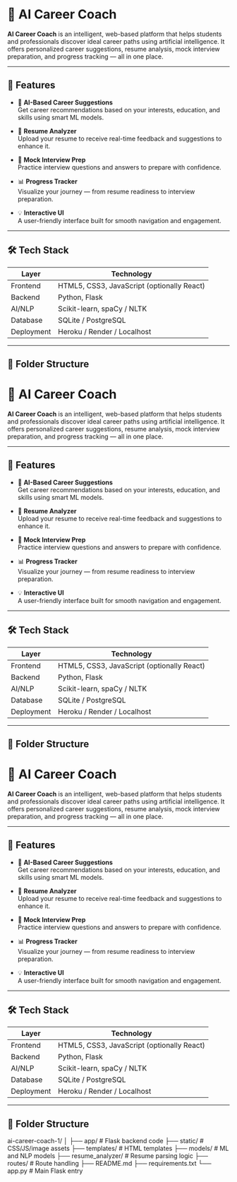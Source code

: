 # 🎯 AI Career Coach

**AI Career Coach** is an intelligent, web-based platform that helps students and professionals discover ideal career paths using artificial intelligence. It offers personalized career suggestions, resume analysis, mock interview preparation, and progress tracking — all in one place.

---

## 🚀 Features

- 🧠 **AI-Based Career Suggestions**  
  Get career recommendations based on your interests, education, and skills using smart ML models.

- 📄 **Resume Analyzer**  
  Upload your resume to receive real-time feedback and suggestions to enhance it.

- 🎤 **Mock Interview Prep**  
  Practice interview questions and answers to prepare with confidence.

- 📊 **Progress Tracker**  
  Visualize your journey — from resume readiness to interview preparation.

- 💡 **Interactive UI**  
  A user-friendly interface built for smooth navigation and engagement.

---

## 🛠 Tech Stack

| Layer        | Technology                          |
|--------------|--------------------------------------|
| Frontend     | HTML5, CSS3, JavaScript (optionally React) |
| Backend      | Python, Flask                       |
| AI/NLP       | Scikit-learn, spaCy / NLTK          |
| Database     | SQLite / PostgreSQL                 |
| Deployment   | Heroku / Render / Localhost         |

---

## 📁 Folder Structure

# 🎯 AI Career Coach

**AI Career Coach** is an intelligent, web-based platform that helps students and professionals discover ideal career paths using artificial intelligence. It offers personalized career suggestions, resume analysis, mock interview preparation, and progress tracking — all in one place.

---

## 🚀 Features

- 🧠 **AI-Based Career Suggestions**  
  Get career recommendations based on your interests, education, and skills using smart ML models.

- 📄 **Resume Analyzer**  
  Upload your resume to receive real-time feedback and suggestions to enhance it.

- 🎤 **Mock Interview Prep**  
  Practice interview questions and answers to prepare with confidence.

- 📊 **Progress Tracker**  
  Visualize your journey — from resume readiness to interview preparation.

- 💡 **Interactive UI**  
  A user-friendly interface built for smooth navigation and engagement.

---

## 🛠 Tech Stack

| Layer        | Technology                          |
|--------------|--------------------------------------|
| Frontend     | HTML5, CSS3, JavaScript (optionally React) |
| Backend      | Python, Flask                       |
| AI/NLP       | Scikit-learn, spaCy / NLTK          |
| Database     | SQLite / PostgreSQL                 |
| Deployment   | Heroku / Render / Localhost         |

---

## 📁 Folder Structure

# 🎯 AI Career Coach

**AI Career Coach** is an intelligent, web-based platform that helps students and professionals discover ideal career paths using artificial intelligence. It offers personalized career suggestions, resume analysis, mock interview preparation, and progress tracking — all in one place.

---

## 🚀 Features

- 🧠 **AI-Based Career Suggestions**  
  Get career recommendations based on your interests, education, and skills using smart ML models.

- 📄 **Resume Analyzer**  
  Upload your resume to receive real-time feedback and suggestions to enhance it.

- 🎤 **Mock Interview Prep**  
  Practice interview questions and answers to prepare with confidence.

- 📊 **Progress Tracker**  
  Visualize your journey — from resume readiness to interview preparation.

- 💡 **Interactive UI**  
  A user-friendly interface built for smooth navigation and engagement.

---

## 🛠 Tech Stack

| Layer        | Technology                          |
|--------------|--------------------------------------|
| Frontend     | HTML5, CSS3, JavaScript (optionally React) |
| Backend      | Python, Flask                       |
| AI/NLP       | Scikit-learn, spaCy / NLTK          |
| Database     | SQLite / PostgreSQL                 |
| Deployment   | Heroku / Render / Localhost         |

---

## 📁 Folder Structure


ai-career-coach-1/
│
├── app/ # Flask backend code
├── static/ # CSS/JS/image assets
├── templates/ # HTML templates
├── models/ # ML and NLP models
├── resume_analyzer/ # Resume parsing logic
├── routes/ # Route handling
├── README.md
├── requirements.txt
└── app.py # Main Flask entry

